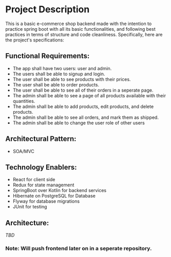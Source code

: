 # Project Description

This is a basic e-commerce shop backend made with the intention to practice spring boot with all its basic functionalities, and following best practices in terms of structure and code cleanliness. Specifically, here are the project's specifications:

## Functional Requirements:
* The app shall have two users: user and admin.
* The users shall be able to signup and login.
* The user shall be able to see products with their prices.
* The user shall be able to order products.
* The user shall be able to see all of their orders in a seperate page.
* The admin shall be able to see a page of all products available with their quantities.
* The admin shall be able to add products, edit products, and delete products.
* The admin shall be able to see all orders, and mark them as shipped.
* The admin shall be able to change the user role of other users

## Architectural Pattern:
* SOA/MVC

## Technology Enablers:
* React for client side
* Redux for state management
* SpringBoot over Kotlin for backend services
* Hibernate on PostgreSQL for Database
* Flyway for database migrations
* JUnit for testing

## Architecture:
*TBD*

### Note: Will push frontend later on in a seperate repository.

